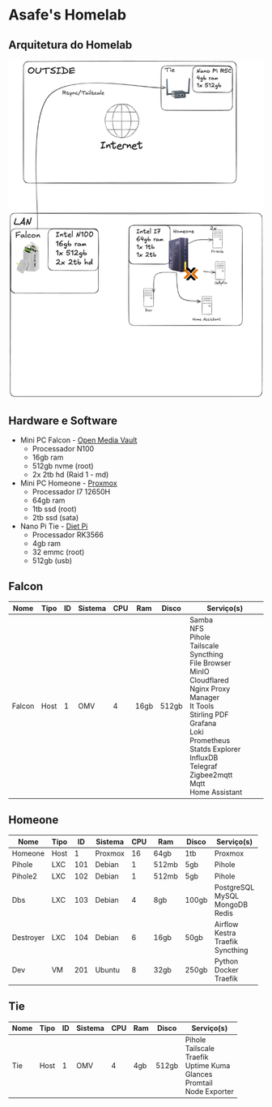 # Asafe's Homelab

## Arquitetura do Homelab

![Diagrama do Homelab](/assets/homelab.png)

## Hardware e Software

- Mini PC Falcon - [Open Media Vault](https://www.openmediavault.org/)
	-  Processador N100
	- 16gb ram
	- 512gb nvme (root)
	- 2x 2tb hd (Raid 1 - md)
- Mini PC Homeone - [Proxmox](https://www.proxmox.com/en)
	- Processador I7 12650H
	- 64gb ram
	- 1tb ssd (root)
	- 2tb ssd (sata)
- Nano Pi Tie - [Diet Pi](https://dietpi.com/)
	- Processador RK3566
	- 4gb ram
	- 32 emmc (root)
	- 512gb (usb)

## Falcon

| Nome   | Tipo | ID  | Sistema | CPU | Ram  | Disco | Serviço(s)                                                                                                                                                                                                                                                       |
| ------ | ---- | --- | ------- | --- | ---- | ----- | ---------------------------------------------------------------------------------------------------------------------------------------------------------------------------------------------------------------------------------------------------------------- |
| Falcon | Host | 1   | OMV     | 4   | 16gb | 512gb | Samba<br>NFS<br>Pihole<br>Tailscale<br>Syncthing<br>File Browser<br>MinIO<br>Cloudflared<br>Nginx Proxy Manager<br>It Tools<br>Stirling PDF<br>Grafana<br>Loki<br>Prometheus<br>Statds Explorer<br>InfluxDB<br>Telegraf<br>Zigbee2mqtt<br>Mqtt<br>Home Assistant |

## Homeone

| Nome      | Tipo | ID  | Sistema | CPU | Ram   | Disco | Serviço(s)                                |
| --------- | ---- | --- | ------- | --- | ----- | ----- | ----------------------------------------- |
| Homeone   | Host | 1   | Proxmox | 16  | 64gb  | 1tb   | Proxmox                                   |
| Pihole    | LXC  | 101 | Debian  | 1   | 512mb | 5gb   | Pihole                                    |
| Pihole2   | LXC  | 102 | Debian  | 1   | 512mb | 5gb   | Pihole                                    |
| Dbs       | LXC  | 103 | Debian  | 4   | 8gb   | 100gb | PostgreSQL<br>MySQL<br>MongoDB<br>Redis   |
| Destroyer | LXC  | 104 | Debian  | 6   | 16gb  | 50gb  | Airflow<br>Kestra<br>Traefik<br>Syncthing |
| Dev       | VM   | 201 | Ubuntu  | 8   | 32gb  | 250gb | Python<br>Docker<br>Traefik               |

## Tie

| Nome | Tipo | ID  | Sistema | CPU | Ram | Disco | Serviço(s)                                                                            |
| ---- | ---- | --- | ------- | --- | --- | ----- | ------------------------------------------------------------------------------------- |
| Tie  | Host | 1   | OMV     | 4   | 4gb | 512gb | Pihole<br>Tailscale<br>Traefik<br>Uptime Kuma<br>Glances<br>Promtail<br>Node Exporter |
